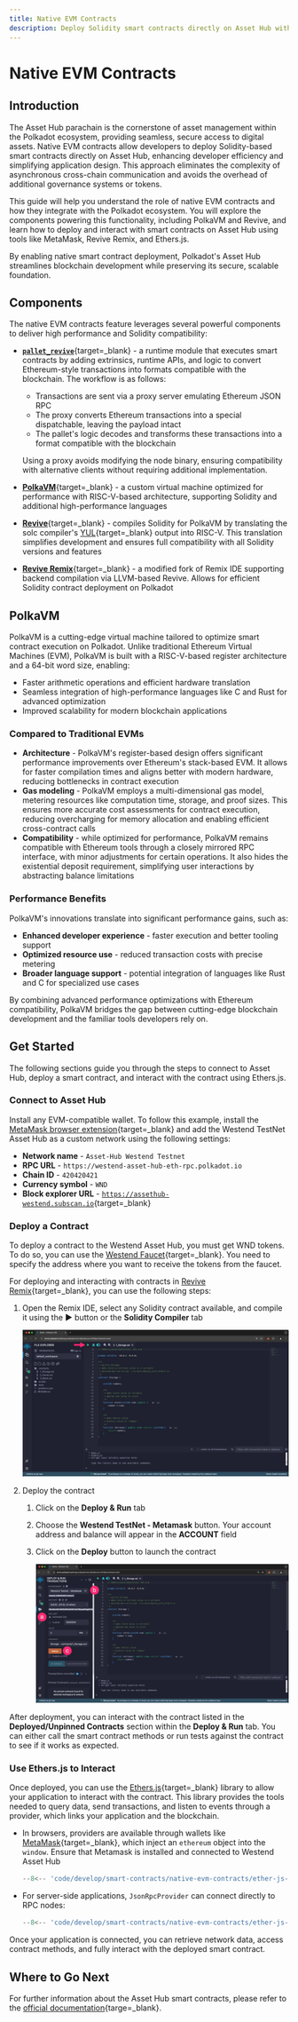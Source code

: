 ```yaml
---
title: Native EVM Contracts
description: Deploy Solidity smart contracts directly on Asset Hub with PolkaVM, a high-performance virtual machine enabling native EVM support in Polkadot.
---
```


# Native EVM Contracts

## Introduction

The Asset Hub parachain is the cornerstone of asset management within the Polkadot ecosystem, providing seamless, secure access to digital assets. Native EVM contracts allow developers to deploy Solidity-based smart contracts directly on Asset Hub, enhancing developer efficiency and simplifying application design. This approach eliminates the complexity of asynchronous cross-chain communication and avoids the overhead of additional governance systems or tokens.

This guide will help you understand the role of native EVM contracts and how they integrate with the Polkadot ecosystem. You will explore the components powering this functionality, including PolkaVM and Revive, and learn how to deploy and interact with smart contracts on Asset Hub using tools like MetaMask, Revive Remix, and Ethers.js.

By enabling native smart contract deployment, Polkadot's Asset Hub streamlines blockchain development while preserving its secure, scalable foundation.

## Components

The native EVM contracts feature leverages several powerful components to deliver high performance and Solidity compatibility:

- [**`pallet_revive`**](https://paritytech.github.io/polkadot-sdk/master/pallet_revive/index.html){target=\_blank} - a runtime module that executes smart contracts by adding extrinsics, runtime APIs, and logic to convert Ethereum-style transactions into formats compatible with the blockchain. The workflow is as follows: 

    - Transactions are sent via a proxy server emulating Ethereum JSON RPC
    - The proxy converts Ethereum transactions into a special dispatchable, leaving the payload intact 
    - The pallet's logic decodes and transforms these transactions into a format compatible with the blockchain

    Using a proxy avoids modifying the node binary, ensuring compatibility with alternative clients without requiring additional implementation.

- [**PolkaVM**](https://github.com/paritytech/polkavm){target=\_blank} - a custom virtual machine optimized for performance with RISC-V-based architecture, supporting Solidity and additional high-performance languages

- [**Revive**](https://github.com/paritytech/revive){target=\_blank} - compiles Solidity for PolkaVM by translating the solc compiler's [YUL](https://docs.soliditylang.org/en/latest/yul.html){target=\_blank} output into RISC-V. This translation simplifies development and ensures full compatibility with all Solidity versions and features

- [**Revive Remix**](https://github.com/paritytech/revive-remix){target=\_blank} - a modified fork of Remix IDE supporting backend compilation via LLVM-based Revive. Allows for efficient Solidity contract deployment on Polkadot

## PolkaVM

PolkaVM is a cutting-edge virtual machine tailored to optimize smart contract execution on Polkadot. Unlike traditional Ethereum Virtual Machines (EVM), PolkaVM is built with a RISC-V-based register architecture and a 64-bit word size, enabling:

- Faster arithmetic operations and efficient hardware translation
- Seamless integration of high-performance languages like C and Rust for advanced optimization
- Improved scalability for modern blockchain applications

### Compared to Traditional EVMs

- **Architecture** - PolkaVM's register-based design offers significant performance improvements over Ethereum's stack-based EVM. It allows for faster compilation times and aligns better with modern hardware, reducing bottlenecks in contract execution
- **Gas modeling** - PolkaVM employs a multi-dimensional gas model, metering resources like computation time, storage, and proof sizes. This ensures more accurate cost assessments for contract execution, reducing overcharging for memory allocation and enabling efficient cross-contract calls
- **Compatibility** - while optimized for performance, PolkaVM remains compatible with Ethereum tools through a closely mirrored RPC interface, with minor adjustments for certain operations. It also hides the existential deposit requirement, simplifying user interactions by abstracting balance limitations

### Performance Benefits

PolkaVM's innovations translate into significant performance gains, such as:
- **Enhanced developer experience** - faster execution and better tooling support
- **Optimized resource use** - reduced transaction costs with precise metering
- **Broader language support** - potential integration of languages like Rust and C for specialized use cases

By combining advanced performance optimizations with Ethereum compatibility, PolkaVM bridges the gap between cutting-edge blockchain development and the familiar tools developers rely on.

## Get Started

The following sections guide you through the steps to connect to Asset Hub, deploy a smart contract, and interact with the contract using Ethers.js.

### Connect to Asset Hub

Install any EVM-compatible wallet. To follow this example, install the [MetaMask browser extension](https://metamask.io/download/){target=\_blank} and add the Westend TestNet Asset Hub as a custom network using the following settings:

- **Network name** - `Asset-Hub Westend Testnet`
- **RPC URL** - `https://westend-asset-hub-eth-rpc.polkadot.io`
- **Chain ID** - `420420421`
- **Currency symbol** - `WND`
- **Block explorer URL** - [`https://assethub-westend.subscan.io`](https://assethub-westend.subscan.io){target=\_blank}

### Deploy a Contract

To deploy a contract to the Westend Asset Hub, you must get WND tokens. To do so, you can use the [Westend Faucet](https://faucet.polkadot.io/westend?parachain=1000){target=\_blank}. You need to specify the address where you want to receive the tokens from the faucet.

For deploying and interacting with contracts in [Revive Remix](https://remix.polkadot.io/){target=\_blank}, you can use the following steps:

1. Open the Remix IDE, select any Solidity contract available, and compile it using the **▶️** button or the **Solidity Compiler** tab

    ![](/images/develop/smart-contracts/native-evm-contracts/native-evm-contracts-1.webp)

2. Deploy the contract
    1. Click on the **Deploy & Run** tab
    2. Choose the **Westend TestNet - Metamask** button. Your account address and balance will appear in the **ACCOUNT** field
    3. Click on the **Deploy** button to launch the contract

        ![](/images/develop/smart-contracts/native-evm-contracts/native-evm-contracts-2.webp)

After deployment, you can interact with the contract listed in the **Deployed/Unpinned Contracts** section within the **Deploy & Run** tab. You can either call the smart contract methods or run tests against the contract to see if it works as expected.

### Use Ethers.js to Interact

Once deployed, you can use the [Ethers.js](https://docs.ethers.org/v6/){target=\_blank} library to allow your application to interact with the contract. This library provides the tools needed to query data, send transactions, and listen to events through a provider, which links your application and the blockchain.

- In browsers, providers are available through wallets like [MetaMask](https://metamask.io/){target=\_blank}, which inject an `ethereum` object into the `window`. Ensure that Metamask is installed and connected to Westend Asset Hub

    ```js
    --8<-- 'code/develop/smart-contracts/native-evm-contracts/ether-js-browser-connection.js'
    ```

- For server-side applications, `JsonRpcProvider` can connect directly to RPC nodes:

    ```js
    --8<-- 'code/develop/smart-contracts/native-evm-contracts/ether-js-server-connection.js'
    ```

Once your application is connected, you can retrieve network data, access contract methods, and fully interact with the deployed smart contract.

## Where to Go Next

For further information about the Asset Hub smart contracts, please refer to the [official documentation](https://contracts.polkadot.io/){targe=\_blank}.
